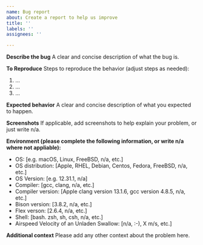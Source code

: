 ```yaml
---
name: Bug report
about: Create a report to help us improve
title: ''
labels: ''
assignees: ''

---
```


**Describe the bug**
A clear and concise description of what the bug is.

**To Reproduce**
Steps to reproduce the behavior (adjust steps as needed):
1. ...
2. ...
3. ...

**Expected behavior**
A clear and concise description of what you expected to happen.

**Screenshots**
If applicable, add screenshots to help explain your problem, or just write n/a.

**Environment (please complete the following information, or write n/a where not appliable):**
 - OS: [e.g. macOS, Linux, FreeBSD, n/a, etc.]
 - OS distribution: [Apple, RHEL, Debian, Centos, Fedora, FreeBSD, n/a, etc.]
 - OS Version: [e.g. 12.31.1, n/a]
 - Compiler: [gcc, clang, n/a, etc.]
 - Compiler version: [Apple clang version 13.1.6, gcc version 4.8.5, n/a, etc.]
 - Bison version: [3.8.2, n/a, etc.]
 - Flex verson: [2.6.4, n/a, etc.]
 - Shell: [bash. zsh, sh, csh, n/a, etc.]
 - Airspeed Velocity of an Unladen Swallow: [n/a, :-), X m/s, etc.]

**Additional context**
Please add any other context about the problem here.

